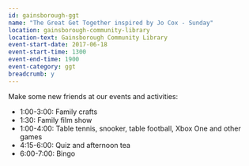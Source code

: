 ```yaml
---
id: gainsborough-ggt
name: "The Great Get Together inspired by Jo Cox - Sunday"
location: gainsborough-community-library
location-text: Gainsborough Community Library
event-start-date: 2017-06-18
event-start-time: 1300
event-end-time: 1900
event-category: ggt
breadcrumb: y
---
```


Make some new friends at our events and activities:

* 1:00-3:00: Family crafts
* 1:30: Family film show
* 1:00-4:00: Table tennis, snooker, table football, Xbox One and other games
* 4:15-6:00: Quiz and afternoon tea
* 6:00-7:00: Bingo
